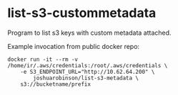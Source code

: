 # list-s3-custommetadata
Program to list s3 keys with custom metadata attached.

Example invocation from public docker repo:

```
docker run -it --rm -v /home/ir/.aws/credentials:/root/.aws/credentials \
	-e S3_ENDPOINT_URL="http://10.62.64.200" \
    	joshuarobinson/list-s3-metadata \
	s3://bucketname/prefix
```
